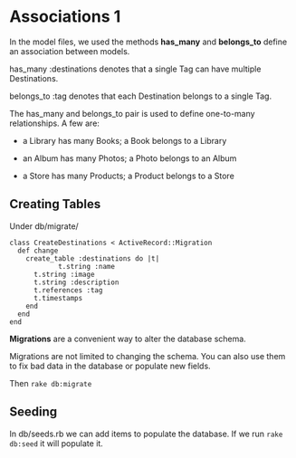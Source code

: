# Associations 1 

In the model files, we used the methods **has_many** and **belongs_to** define an association between models.

has_many :destinations denotes that a single Tag can have multiple Destinations.

belongs_to :tag denotes that each Destination belongs to a single Tag.

The has_many and belongs_to pair is used to define one-to-many relationships. A few are:

- a Library has many Books; a Book belongs to a Library

- an Album has many Photos; a Photo belongs to an Album

- a Store has many Products; a Product belongs to a Store

## Creating Tables

Under db/migrate/

```
class CreateDestinations < ActiveRecord::Migration
  def change
    create_table :destinations do |t|
			t.string :name
      t.string :image
      t.string :description
      t.references :tag
      t.timestamps
    end
  end
end
```
**Migrations** are a convenient way to alter the database schema.

Migrations are not limited to changing the schema. You can also use them to fix bad data in the database or populate new fields.

Then ```rake db:migrate```

## Seeding

In db/seeds.rb we can add items to populate the database. If we run ```rake db:seed``` it will populate it.
